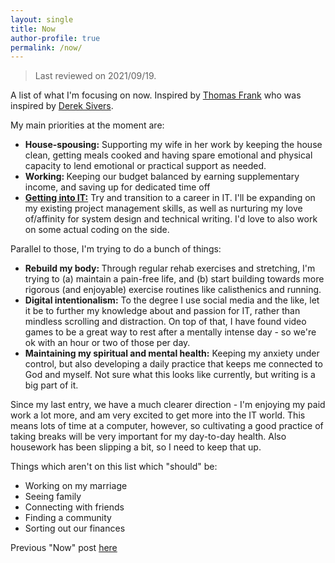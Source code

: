 ```yaml
---
layout: single
title: Now
author-profile: true
permalink: /now/
---
```

<!-- wp:quote -->
<blockquote class="wp-block-quote"><p>Last reviewed on 2021/09/19.</p></blockquote>
<!-- /wp:quote -->

<!-- wp:paragraph -->
<p>A list of what I'm focusing on now. Inspired by <a href="https://thomasjfrank.com/now/">Thomas Frank</a> who was inspired by <a href="https://sive.rs/now">Derek Sivers</a>.</p>
<!-- /wp:paragraph -->



<!-- wp:paragraph -->
<p></p>
<!-- /wp:paragraph -->

<!-- wp:paragraph -->
<p>My main priorities at the moment are:</p>
<!-- /wp:paragraph -->

<!-- wp:list -->
<ul><li><strong>House-spousing:</strong> Supporting my wife in her work by keeping the house clean, getting meals cooked and having spare emotional and physical capacity to lend emotional or practical support as needed.</li><li><strong>Working: </strong>Keeping our budget balanced by earning supplementary income, and saving up for dedicated time off</li><li><strong><a href="https://dunkonit.github.io/roadmap/">Getting into IT:</a></strong> Try and transition to a career in IT. I'll be expanding on my existing project management skills, as well as nurturing my love of/affinity for system design and technical writing. I'd love to also work on some actual coding on the side. </li></ul>
<!-- /wp:list -->

<!-- wp:paragraph -->
<p>Parallel to those, I'm trying to do a bunch of things:</p>
<!-- /wp:paragraph -->

<!-- wp:list -->
<ul><li><strong>Rebuild my body: </strong>Through regular rehab exercises and stretching, I'm trying to (a) maintain a pain-free life, and (b) start building towards more rigorous (and enjoyable) exercise routines like calisthenics and running.</li><li><strong>Digital intentionalism:</strong> To the degree I use social media and the like, let it be to further my knowledge about and passion for IT, rather than mindless scrolling and distraction. On top of that, I have found video games to be a great way to rest after a mentally intense day - so we're ok with an hour or two of those per day.</li><li><strong>Maintaining my spiritual and mental health:</strong> Keeping my anxiety under control, but also developing a daily practice that keeps me connected to God and myself. Not sure what this looks like currently, but writing is a big part of it.</li></ul>
<!-- /wp:list -->

<!-- wp:paragraph -->
<p></p>
<!-- /wp:paragraph -->

<!-- wp:paragraph -->
<p>Since my last entry, we have a much clearer direction - I'm enjoying my paid work a lot more, and am very excited to get more into the IT world. This means lots of time at a computer, however, so cultivating a good practice of taking breaks will be very important for my day-to-day health. Also housework has been slipping a bit, so I need to keep that up.</p>
<!-- /wp:paragraph -->

<!-- wp:paragraph -->
<p>Things which aren't on this list which "should" be:</p>
<!-- /wp:paragraph -->

<!-- wp:list -->
<ul><li>Working on my marriage</li><li>Seeing family</li><li>Connecting with friends</li><li>Finding a community</li><li>Sorting out our finances</li></ul>
<!-- /wp:list -->

<!-- wp:paragraph -->
<p>Previous "Now" post <a href="https://dunkonit.github.io/now-1">here</a></p>
<!-- /wp:paragraph -->

<!-- wp:paragraph -->
<!-- /wp:paragraph -->